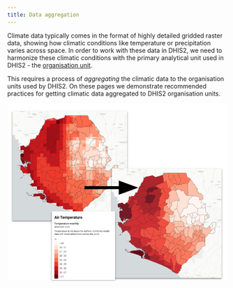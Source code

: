 ```yaml
---
title: Data aggregation
---
```


Climate data typically comes in the format of highly detailed gridded raster data, showing how climatic conditions like temperature or precipitation varies across space. In order to work with these data in DHIS2, we need to harmonize these climatic conditions with the primary analytical unit used in DHIS2 - the [organisation unit](../glossary.md#). 

This requires a process of *aggregating* the climatic data to the organisation units used by DHIS2. On these pages we demonstrate recommended practices for getting climatic data aggregated to DHIS2 organisation units. 

![Illustration of the data aggregation/harmonization process](./images/grid-orgunit-harmonization.png)
